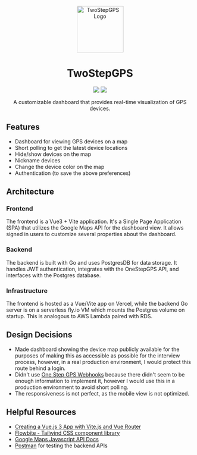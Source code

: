 <p align="center">
    <a href='https://twostepgps.vercel.app' target='_blank' rel='nofollow'>
        <img src='https://flowbite.com/docs/images/logo.svg' alt='TwoStepGPS Logo' width='125px'/>
    </a>
</p>

<h1 align="center">TwoStepGPS</h1>

<p align="center">
    <img src="https://therealsujitk-vercel-badge.vercel.app/?app=twostepgps&name=Vercel" />
    <img src="https://img.shields.io/endpoint?url=https%3A%2F%2Ftwostepgps-proud-frog-2479.fly.dev%2Fshields" />
</p>

<p align="center">
    A customizable dashboard that provides real-time visualization of GPS devices.
</p>

## Features
- Dashboard for viewing GPS devices on a map
- Short polling to get the latest device locations
- Hide/show devices on the map
- Nickname devices
- Change the device color on the map
- Authentication (to save the above preferences)

## Architecture

### Frontend

The frontend is a Vue3 + Vite application. It's a Single Page Application (SPA) that utilizes the Google Maps API for the dashboard view. It allows signed in users to customize several properties about the dashboard.

### Backend

The backend is built with Go and uses PostgresDB for data storage. It handles JWT authentication, integrates with the OneStepGPS API, and interfaces with the Postgres database.

### Infrastructure

The frontend is hosted as a Vue/Vite app on Vercel, while the backend Go server is on a serverless fly.io VM which mounts the Postgres volume on startup. This is analogous to AWS Lambda paired with RDS.

## Design Decisions
- Made dashboard showing the device map publicly available for the purposes of making this as accessible as possible for the interview process, however, in a real production environment, I would protect this route behind a login.
- Didn't use [One Step GPS Webhooks](https://track.onestepgps.com/v3/apidoc-webhooks/) because there didn't seem to be enough information to implement it, however I would use this in a production environment to avoid short polling.
- The responsiveness is not perfect, as the mobile view is not optimized.

## Helpful Resources
- [Creating a Vue.js 3 App with Vite.js and Vue Router](https://ochner.com.br/posts/creating-a-vuejs3-app-with-vitejs-and-vue-router)
- [Flowbite - Tailwind CSS component library](https://flowbite.com/docs/getting-started/introduction/)
- [Google Maps Javascript API Docs](https://developers.google.com/maps/documentation/javascript)
- [Postman](https://www.postman.com/) for testing the backend APIs
